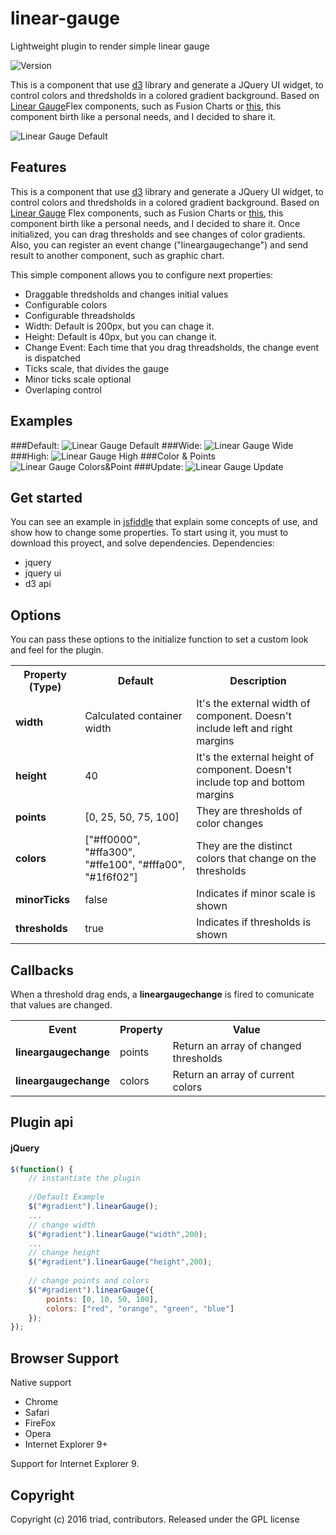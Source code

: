 # linear-gauge

Lightweight plugin to render simple linear gauge

![Version](http://img.shields.io/version/0.7.5.png?color=green)


This is a component that use [d3](http://d3js.org/) library and generate a JQuery UI widget, to control colors and thredsholds in a colored gradient background.
Based on [Linear Gauge](http://docs.fusioncharts.com/flex/charts/)Flex components, such as Fusion Charts or [this](http://www.ardisialabs.com/flex-components/linearGauges), this component birth like a personal needs, and I decided to share it.

![Linear Gauge Default](http://rawgit.com/lflores/linear-gauge/master/src/images/linear-gauge-default.png)

## Features
This is a component that use [d3](http://d3js.org/) library and generate a JQuery UI widget, to control colors and thredsholds in a colored gradient background.
Based on [Linear Gauge](http://docs.fusioncharts.com/flex/charts/) Flex components, such as Fusion Charts or [this](http://www.ardisialabs.com/flex-components/linearGauges), this component birth like a personal needs, and I decided to share it.
Once initialized, you can drag thresholds and see changes of color gradients.
Also, you can register an event change ("lineargaugechange") and send result to another component, such as graphic chart.

This simple component allows you to configure next properties:
* Draggable thredsholds and changes initial values
* Configurable colors
* Configurable threadsholds
* Width: Default is 200px, but you can chage it.
* Height: Default is 40px, but you can change it.
* Change Event: Each time that you drag threadsholds, the change event is dispatched
* Ticks scale, that divides the gauge 
* Minor ticks scale optional
* Overlaping control


## Examples
###Default:
![Linear Gauge Default](http://rawgit.com/lflores/linear-gauge/master/src/images/linear-gauge.gif)
###Wide:
![Linear Gauge Wide](http://rawgit.com/lflores/linear-gauge/master/src/images/linear-gauge-wide.png)
###High:
![Linear Gauge High](http://rawgit.com/lflores/linear-gauge/master/src/images/linear-gauge-high.png)
###Color & Points
![Linear Gauge Colors&Point](http://rawgit.com/lflores/linear-gauge/master/src/images/linear-gauge-colors-points.png)
###Update:
![Linear Gauge Update](http://rawgit.com/lflores/linear-gauge/master/src/images/linear-gauge-update.gif)


## Get started
You can see an example in [jsfiddle](http://jsfiddle.net/leoflores/6qq1zks6/) that explain some concepts of use, and show how to change some properties.
To start using it, you must to download this proyect, and solve dependencies.
Dependencies:
* jquery
* jquery ui
* d3 api



## Options
You can pass these options to the initialize function to set a custom look and feel for the plugin.

<table>
    <tr>
        <th>Property (Type)</th>
        <th>Default</th>
        <th>Description</th>
    </tr>
    <tr>
        <td><strong>width</strong></td>
        <td>Calculated container width</td>
        <td>It's the external width of component. Doesn't include left and right margins</td>
    </tr>
  <tr>
        <td><strong>height</strong></td>
        <td>40</td>
        <td>It's the external height of component. Doesn't include top and bottom margins</td>
    </tr>
    <tr>
        <td><strong>points</strong></td>
        <td>[0, 25, 50, 75, 100]</td>
        <td>They are thresholds of color changes</td>
    </tr>
    <tr>
        <td><strong>colors</strong></td>
        <td>["#ff0000", "#ffa300", "#ffe100", "#fffa00", "#1f6f02"]</td>
        <td>They are the distinct colors that change on the thresholds</td>
    </tr>
     <tr>
        <td><strong>minorTicks</strong></td>
        <td>false</td>
        <td>Indicates if minor scale is shown</td>
    </tr><tr>
        <td><strong>thresholds</strong></td>
        <td>true</td>
        <td>Indicates if thresholds is shown</td>
    </tr>
</table>


## Callbacks
When a threshold drag ends, a <strong>lineargaugechange</strong> is fired to comunicate that values are changed.
<table>
    <tr>
        <th>Event</th>
        <th>Property</th>
        <th>Value</th>
    </tr>
    <tr>
        <td><strong>lineargaugechange</strong></td>
        <td>points</td>
        <td>Return an array of changed thresholds</td>
    </tr>
  <tr>
        <td><strong>lineargaugechange</strong></td>
        <td>colors</td>
        <td>Return an array of current colors</td>
    </tr>
</table>


## Plugin api
#### jQuery

```javascript
$(function() {
    // instantiate the plugin
    
    //Default Example
    $("#gradient").linearGauge();
    ...
    // change width
    $("#gradient").linearGauge("width",200);
    ...
    // change height
    $("#gradient").linearGauge("height",200);
    
    // change points and colors
    $("#gradient").linearGauge({
        points: [0, 10, 50, 100],
        colors: ["red", "orange", "green", "blue"]
    });
});
```


## Browser Support
Native support

* Chrome
* Safari
* FireFox
* Opera
* Internet Explorer 9+

Support for Internet Explorer 9.


## Copyright
Copyright (c) 2016 triad, contributors. Released under the GPL license